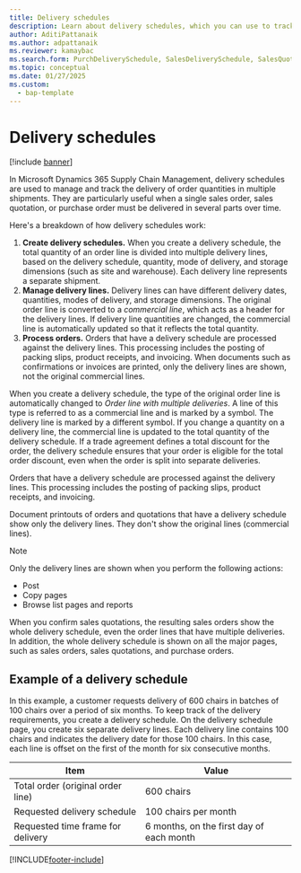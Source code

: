 ```yaml
---
title: Delivery schedules
description: Learn about delivery schedules, which you can use to track order line quantities when you use multiple deliveries for a single sales order, sales quotation, or purchase order.
author: AditiPattanaik
ms.author: adpattanaik
ms.reviewer: kamaybac
ms.search.form: PurchDeliverySchedule, SalesDeliverySchedule, SalesQuotationDeliverySchedule, SalesQuotationDeliverySchedule
ms.topic: conceptual
ms.date: 01/27/2025
ms.custom: 
  - bap-template
---
```


# Delivery schedules

[!include [banner](../includes/banner.md)]

In Microsoft Dynamics 365 Supply Chain Management, delivery schedules are used to manage and track the delivery of order quantities in multiple shipments. They are particularly useful when a single sales order, sales quotation, or purchase order must be delivered in several parts over time.

Here's a breakdown of how delivery schedules work:

1. **Create delivery schedules.** When you create a delivery schedule, the total quantity of an order line is divided into multiple delivery lines, based on the delivery schedule, quantity, mode of delivery, and storage dimensions (such as site and warehouse). Each delivery line represents a separate shipment.
1. **Manage delivery lines.** Delivery lines can have different delivery dates, quantities, modes of delivery, and storage dimensions. The original order line is converted to a *commercial line*, which acts as a header for the delivery lines. If delivery line quantities are changed, the commercial line is automatically updated so that it reflects the total quantity.
1. **Process orders.** Orders that have a delivery schedule are processed against the delivery lines. This processing includes the posting of packing slips, product receipts, and invoicing. When documents such as confirmations or invoices are printed, only the delivery lines are shown, not the original commercial lines.

When you create a delivery schedule, the type of the original order line is automatically changed to *Order line with multiple deliveries*. A line of this type is referred to as a commercial line and is marked by a symbol. The delivery line is marked by a different symbol. If you change a quantity on a delivery line, the commercial line is updated to the total quantity of the delivery schedule. If a trade agreement defines a total discount for the order, the delivery schedule ensures that your order is eligible for the total order discount, even when the order is split into separate deliveries.

Orders that have a delivery schedule are processed against the delivery lines. This processing includes the posting of packing slips, product receipts, and invoicing.

Document printouts of orders and quotations that have a delivery schedule show only the delivery lines. They don't show the original lines (commercial lines).

> [!NOTE]
> Only the delivery lines are shown when you perform the following actions:
>
> - Post
> - Copy pages
> - Browse list pages and reports

When you confirm sales quotations, the resulting sales orders show the whole delivery schedule, even the order lines that have multiple deliveries. In addition, the whole delivery schedule is shown on all the major pages, such as sales orders, sales quotations, and purchase orders.

## Example of a delivery schedule

In this example, a customer requests delivery of 600 chairs in batches of 100 chairs over a period of six months. To keep track of the delivery requirements, you create a delivery schedule. On the delivery schedule page, you create six separate delivery lines. Each delivery line contains 100 chairs and indicates the delivery date for those 100 chairs. In this case, each line is offset on the first of the month for six consecutive months.

| Item                              | Value                                    |
|-----------------------------------|------------------------------------------|
| Total order (original order line) | 600 chairs                               |
| Requested delivery schedule       | 100 chairs per month                     |
| Requested time frame for delivery | 6 months, on the first day of each month |

[!INCLUDE[footer-include](../../includes/footer-banner.md)]
